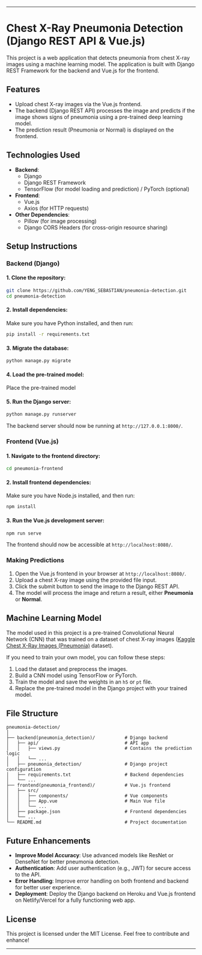 
---

# Chest X-Ray Pneumonia Detection (Django REST API & Vue.js)

This project is a web application that detects pneumonia from chest X-ray images using a machine learning model. The application is built with Django REST Framework for the backend and Vue.js for the frontend.

## Features
- Upload chest X-ray images via the Vue.js frontend.
- The backend (Django REST API) processes the image and predicts if the image shows signs of pneumonia using a pre-trained deep learning model.
- The prediction result (Pneumonia or Normal) is displayed on the frontend.

## Technologies Used
- **Backend**: 
  - Django
  - Django REST Framework
  - TensorFlow (for model loading and prediction) / PyTorch (optional)
- **Frontend**: 
  - Vue.js
  - Axios (for HTTP requests)
- **Other Dependencies**:
  - Pillow (for image processing)
  - Django CORS Headers (for cross-origin resource sharing)

## Setup Instructions

### Backend (Django)

#### 1. Clone the repository:
```bash
git clone https://github.com/YENG_SEBASTIAN/pneumonia-detection.git
cd pneumonia-detection
```

#### 2. Install dependencies:
Make sure you have Python installed, and then run:
```bash
pip install -r requirements.txt
```

#### 3. Migrate the database:
```bash
python manage.py migrate
```

#### 4. Load the pre-trained model:
Place the pre-trained model

#### 5. Run the Django server:
```bash
python manage.py runserver
```

The backend server should now be running at `http://127.0.0.1:8000/`.

### Frontend (Vue.js)

#### 1. Navigate to the frontend directory:
```bash
cd pneumonia-frontend
```

#### 2. Install frontend dependencies:
Make sure you have Node.js installed, and then run:
```bash
npm install
```

#### 3. Run the Vue.js development server:
```bash
npm run serve
```

The frontend should now be accessible at `http://localhost:8080/`.

### Making Predictions

1. Open the Vue.js frontend in your browser at `http://localhost:8080/`.
2. Upload a chest X-ray image using the provided file input.
3. Click the submit button to send the image to the Django REST API.
4. The model will process the image and return a result, either **Pneumonia** or **Normal**.

## Machine Learning Model
The model used in this project is a pre-trained Convolutional Neural Network (CNN) that was trained on a dataset of chest X-ray images ([Kaggle Chest X-Ray Images (Pneumonia)](https://www.kaggle.com/paultimothymooney/chest-xray-pneumonia) dataset).

If you need to train your own model, you can follow these steps:
1. Load the dataset and preprocess the images.
2. Build a CNN model using TensorFlow or PyTorch.
3. Train the model and save the weights in an `h5` or `pt` file.
4. Replace the pre-trained model in the Django project with your trained model.

## File Structure

```
pneumonia-detection/
│
├── backend(pneumonia_detection)/           # Django backend
│   ├── api/                                # API app
│   │   ├── views.py                        # Contains the prediction logic
│   │   └── ...
│   ├── pneumonia_detection/                # Django project configuration
│   ├── requirements.txt                    # Backend dependencies
│   └── ...
├── frontend(pneumonia_frontend)/           # Vue.js frontend
│   ├── src/                      
│   │   ├── components/                     # Vue components
│   │   ├── App.vue                         # Main Vue file
│   │   └── ...
│   ├── package.json                        # Frontend dependencies
│   └── ...
└── README.md                               # Project documentation
```

## Future Enhancements
- **Improve Model Accuracy**: Use advanced models like ResNet or DenseNet for better pneumonia detection.
- **Authentication**: Add user authentication (e.g., JWT) for secure access to the API.
- **Error Handling**: Improve error handling on both frontend and backend for better user experience.
- **Deployment**: Deploy the Django backend on Heroku and Vue.js frontend on Netlify/Vercel for a fully functioning web app.

## License
This project is licensed under the MIT License. Feel free to contribute and enhance!

---
